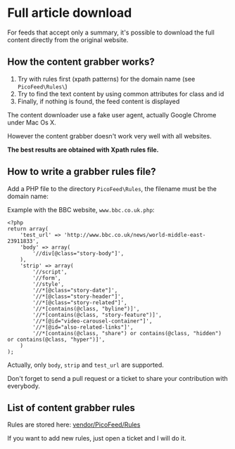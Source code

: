 Full article download
=====================

For feeds that accept only a summary, it's possible to download the full content directly from the original website.

How the content grabber works?
------------------------------

1. Try with rules first (xpath patterns) for the domain name (see `PicoFeed\Rules\`)
2. Try to find the text content by using common attributes for class and id
3. Finally, if nothing is found, the feed content is displayed

The content downloader use a fake user agent, actually Google Chrome under Mac Os X.

However the content grabber doesn't work very well with all websites.

**The best results are obtained with Xpath rules file.**


How to write a grabber rules file?
----------------------------------

Add a PHP file to the directory `PicoFeed\Rules`, the filename must be the domain name:

Example with the BBC website, `www.bbc.co.uk.php`:

    <?php
    return array(
        'test_url' => 'http://www.bbc.co.uk/news/world-middle-east-23911833',
        'body' => array(
            '//div[@class="story-body"]',
        ),
        'strip' => array(
            '//script',
            '//form',
            '//style',
            '//*[@class="story-date"]',
            '//*[@class="story-header"]',
            '//*[@class="story-related"]',
            '//*[contains(@class, "byline")]',
            '//*[contains(@class, "story-feature")]',
            '//*[@id="video-carousel-container"]',
            '//*[@id="also-related-links"]',
            '//*[contains(@class, "share") or contains(@class, "hidden") or contains(@class, "hyper")]',
        )
    );

Actually, only `body`, `strip` and `test_url` are supported.

Don't forget to send a pull request or a ticket to share your contribution with everybody.

List of content grabber rules
-----------------------------

Rules are stored here: [vendor/PicoFeed/Rules](https://github.com/fguillot/miniflux/tree/master/vendor/PicoFeed/Rules)

If you want to add new rules, just open a ticket and I will do it.
